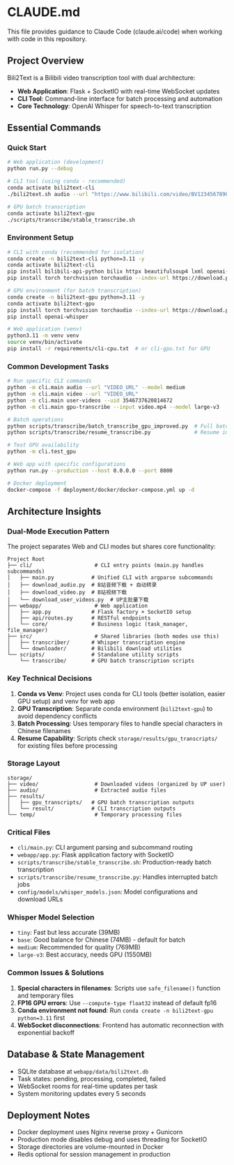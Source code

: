 # CLAUDE.md

This file provides guidance to Claude Code (claude.ai/code) when working with code in this repository.

## Project Overview

Bili2Text is a Bilibili video transcription tool with dual architecture:
- **Web Application**: Flask + SocketIO with real-time WebSocket updates
- **CLI Tool**: Command-line interface for batch processing and automation
- **Core Technology**: OpenAI Whisper for speech-to-text transcription

## Essential Commands

### Quick Start
```bash
# Web application (development)
python run.py --debug

# CLI tool (using conda - recommended)
conda activate bili2text-cli
./bili2text.sh audio --url "https://www.bilibili.com/video/BV1234567890"

# GPU batch transcription
conda activate bili2text-gpu
./scripts/transcribe/stable_transcribe.sh
```

### Environment Setup
```bash
# CLI with conda (recommended for isolation)
conda create -n bili2text-cli python=3.11 -y
conda activate bili2text-cli
pip install bilibili-api-python bilix httpx beautifulsoup4 lxml openai-whisper
pip install torch torchvision torchaudio --index-url https://download.pytorch.org/whl/cpu

# GPU environment (for batch transcription)
conda create -n bili2text-gpu python=3.11 -y
conda activate bili2text-gpu
pip install torch torchvision torchaudio --index-url https://download.pytorch.org/whl/cu118
pip install openai-whisper

# Web application (venv)
python3.11 -m venv venv
source venv/bin/activate
pip install -r requirements/cli-cpu.txt  # or cli-gpu.txt for GPU
```

### Common Development Tasks
```bash
# Run specific CLI commands
python -m cli.main audio --url "VIDEO_URL" --model medium
python -m cli.main video --url "VIDEO_URL"
python -m cli.main user-videos --uid 3546737620814672
python -m cli.main gpu-transcribe --input video.mp4 --model large-v3

# Batch operations
python scripts/transcribe/batch_transcribe_gpu_improved.py  # Full batch with progress
python scripts/transcribe/resume_transcribe.py              # Resume interrupted batch

# Test GPU availability
python -m cli.test_gpu

# Web app with specific configurations
python run.py --production --host 0.0.0.0 --port 8000

# Docker deployment
docker-compose -f deployment/docker/docker-compose.yml up -d
```

## Architecture Insights

### Dual-Mode Execution Pattern
The project separates Web and CLI modes but shares core functionality:
```
Project Root
├── cli/                    # CLI entry points (main.py handles subcommands)
│   ├── main.py            # Unified CLI with argparse subcommands
│   ├── download_audio.py  # B站音频下载 + 自动转录
│   ├── download_video.py  # B站视频下载
│   └── download_user_videos.py  # UP主批量下载
├── webapp/                 # Web application
│   ├── app.py             # Flask factory + SocketIO setup
│   ├── api/routes.py      # RESTful endpoints
│   └── core/              # Business logic (task_manager, file_manager)
├── src/                    # Shared libraries (both modes use this)
│   ├── transcriber/       # Whisper transcription engine
│   └── downloader/        # Bilibili download utilities
└── scripts/               # Standalone utility scripts
    └── transcribe/        # GPU batch transcription scripts
```

### Key Technical Decisions

1. **Conda vs Venv**: Project uses conda for CLI tools (better isolation, easier GPU setup) and venv for web app
2. **GPU Transcription**: Separate conda environment (`bili2text-gpu`) to avoid dependency conflicts
3. **Batch Processing**: Uses temporary files to handle special characters in Chinese filenames
4. **Resume Capability**: Scripts check `storage/results/gpu_transcripts/` for existing files before processing

### Storage Layout
```
storage/
├── video/                  # Downloaded videos (organized by UP user)
├── audio/                  # Extracted audio files
├── results/
│   ├── gpu_transcripts/   # GPU batch transcription outputs
│   └── result/            # CLI transcription outputs
└── temp/                   # Temporary processing files
```

### Critical Files

- `cli/main.py`: CLI argument parsing and subcommand routing
- `webapp/app.py`: Flask application factory with SocketIO
- `scripts/transcribe/stable_transcribe.sh`: Production-ready batch transcription
- `scripts/transcribe/resume_transcribe.py`: Handles interrupted batch jobs
- `config/models/whisper_models.json`: Model configurations and download URLs

### Whisper Model Selection
- `tiny`: Fast but less accurate (39MB)
- `base`: Good balance for Chinese (74MB) - default for batch
- `medium`: Recommended for quality (769MB)
- `large-v3`: Best accuracy, needs GPU (1550MB)

### Common Issues & Solutions

1. **Special characters in filenames**: Scripts use `safe_filename()` function and temporary files
2. **FP16 GPU errors**: Use `--compute-type float32` instead of default fp16
3. **Conda environment not found**: Run `conda create -n bili2text-gpu python=3.11` first
4. **WebSocket disconnections**: Frontend has automatic reconnection with exponential backoff

## Database & State Management

- SQLite database at `webapp/data/bili2text.db`
- Task states: pending, processing, completed, failed
- WebSocket rooms for real-time updates per task
- System monitoring updates every 5 seconds

## Deployment Notes

- Docker deployment uses Nginx reverse proxy + Gunicorn
- Production mode disables debug and uses threading for SocketIO
- Storage directories are volume-mounted in Docker
- Redis optional for session management in production